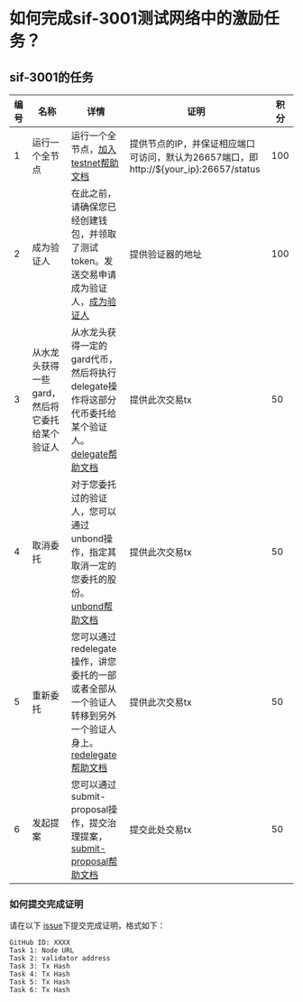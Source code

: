 # 如何完成sif-3001测试网络中的激励任务？

## sif-3001的任务

| **编号** | **名称**                                       | **详情**                                                     | **证明**                                                     | **积分** |
| -------- | ---------------------------------------------- | ------------------------------------------------------------ | ------------------------------------------------------------ | -------- |
| 1        | 运行一个全节点                                 | 运行一个全节点，[加入testnet帮助文档](https://github.com/hashgard/testnets/tree/master/docs_CN) | 提供节点的IP，并保证相应端口可访问，默认为26657端口，即 http://${your_ip}:26657/status | 100      |
| 2        | 成为验证人                                     | 在此之前，请确保您已经创建钱包，并领取了测试token。发送交易申请成为验证人，[成为验证人](https://github.com/hashgard/testnets/blob/master/docs_CN/%E5%BC%80%E5%A7%8B%E4%B8%80%E4%B8%AA%E9%AA%8C%E8%AF%81%E5%99%A8%E8%8A%82%E7%82%B9.md) | 提供验证器的地址                                             | 100      |
| 3        | 从水龙头获得一些gard，然后将它委托给某个验证人 | 从水龙头获得一定的gard代币，然后将执行delegate操作将这部分代币委托给某个验证人。[delegate帮助文档](https://github.com/hashgard/hashgard/blob/master/docs/zh/hashgardcli/stake/delegate.md) | 提供此次交易tx                                               | 50       |
| 4        | 取消委托                                       | 对于您委托过的验证人，您可以通过unbond操作，指定其取消一定的您委托的股份。[unbond帮助文档](https://github.com/hashgard/hashgard/blob/master/docs/zh/hashgardcli/stake/unbond.md) | 提供此次交易tx                                               | 50       |
| 5        | 重新委托                                       | 您可以通过redelegate操作，讲您委托的一部或者全部从一个验证人转移到另外一个验证人身上。[redelegate帮助文档](https://github.com/hashgard/hashgard/blob/master/docs/zh/hashgardcli/stake/redelegate.md) | 提供此次交易tx                                               | 50       |
| 6        | 发起提案                                       | 您可以通过submit-proposal操作，提交治理提案，[submit-proposal帮助文档](https://github.com/hashgard/hashgard/blob/master/docs/zh/hashgardcli/gov/submit-proposal.md) | 提交此处交易tx                                               | 50       |



### 如何提交完成证明

请在以下 [issue](https://github.com/hashgard/testnets/issues/3)下提交完成证明，格式如下：

```
GitHub ID: XXXX
Task 1: Node URL
Task 2: validator address
Task 3: Tx Hash
Task 4: Tx Hash
Task 5: Tx Hash
Task 6: Tx Hash
```